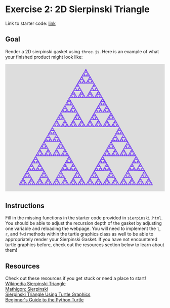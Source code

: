 # Exercise 2: 2D Sierpinski Triangle

Link to starter code:
[link](https://github.com/hsharriman/3dprogramming-fractals/blob/main/exercises/ex2/sierpinski.html)

## Goal

Render a 2D sierpinski gasket using `three.js`. Here is an example of what your
finished product might look like:

![2D Sierpinski Gasket](img/2dsierpinski.png)

## Instructions

Fill in the missing functions in the starter code provided in `sierpinski.html`.
You should be able to adjust the recursion depth of the gasket by adjusting one
variable and reloading the webpage. You will need to implement the `l`, `r`, and
`fwd` methods within the turtle graphics class as well to be able to
appropriately render your Sierpinski Gasket. If you have not encountered turtle
graphics before, check out the resources section below to learn about them!

## Resources

Check out these resources if you get stuck or need a place to start!  
[Wikipedia Sierpinski Triangle](https://en.wikipedia.org/wiki/Sierpi%C5%84ski_triangle)  
[Mathigon: Sierpinski](https://mathigon.org/course/fractals/sierpinski)  
[Sierpinski Triangle Using Turtle Graphics](https://stackoverflow.com/questions/25772750/sierpinski-triangle-recursion-using-turtle-graphics)  
[Beginner's Guide to the Python Turtle](https://realpython.com/beginners-guide-python-turtle/)
